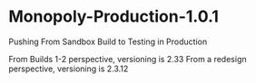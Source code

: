 # Monopoly-Production-1.0.1
Pushing From Sandbox Build to Testing in Production

From Builds 1-2 perspective, versioning is 2.33
From a redesign perspective, versioning is 2.3.12
